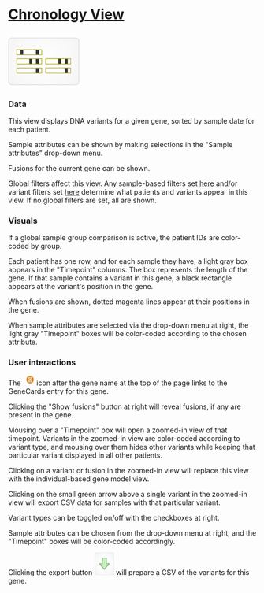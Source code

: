 # [Chronology View](http://vizome.org/aml/chronology/)

## ![chronology](img/chronology.png)

### Data
This view displays DNA variants for a given gene, sorted by sample date for each patient.

Sample attributes can be shown by making selections in the "Sample attributes" drop-down menu.

Fusions for the current gene can be shown.

Global filters affect this view. Any sample-based filters set [here](http://vizome.org/aml/) and/or variant filters set [here](http://vizome.org/aml/variant_filter/) determine what patients and variants appear in this view. If no global filters are set, all are shown.

### Visuals
If a global sample group comparison is active, the patient IDs are color-coded by group.

Each patient has one row, and for each sample they have, a light gray box appears in the "Timepoint" columns. The box represents the length of the gene. If that sample contains a variant in this gene, a black rectangle appears at the variant's position in the gene.

When fusions are shown, dotted magenta lines appear at their positions in the gene.

When sample attributes are selected via the drop-down menu at right, the light gray "Timepoint" boxes will be color-coded according to the chosen attribute.

### User interactions
The ![chronology_genecards_button](img/chronology_genecards_button.jpg) icon after the gene name at the top of the page links to the GeneCards entry for this gene.

Clicking the "Show fusions" button at right will reveal fusions, if any are present in the gene.

Mousing over a "Timepoint" box will open a zoomed-in view of that timepoint. Variants in the zoomed-in view are color-coded according to variant type, and mousing over them hides other variants while keeping that particular variant displayed in all other patients.

Clicking on a variant or fusion in the zoomed-in view will replace this view with the individual-based gene model view.

Clicking on the small green arrow above a single variant in the zoomed-in view will export CSV data for samples with that particular variant.

Variant types can be toggled on/off with the checkboxes at right.

Sample attributes can be chosen from the drop-down menu at right, and the "Timepoint" boxes will be color-coded accordingly.

Clicking the export button ![chronology_export_button](img/chronology_export_button.jpg) will prepare a CSV of the variants for this gene.